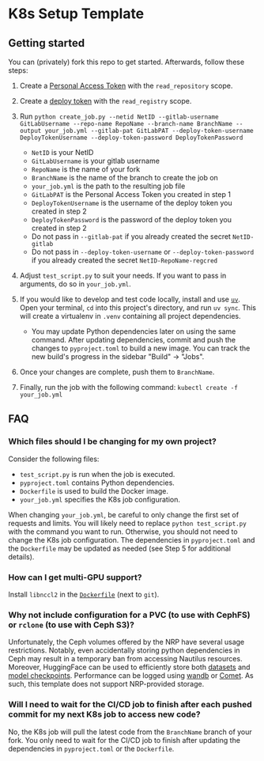 # K8s Setup Template



## Getting started

You can (privately) fork this repo to get started. Afterwards, follow these steps:

1. Create a [Personal Access Token](https://docs.gitlab.com/ee/user/profile/personal_access_tokens.html) with the `read_repository` scope.
2. Create a [deploy token](https://docs.gitlab.com/ce/user/project/deploy_tokens/) with the `read_registry` scope.
3. Run `python create_job.py --netid NetID --gitlab-username GitLabUsername --repo-name RepoName --branch-name BranchName --output your_job.yml --gitlab-pat GitLabPAT --deploy-token-username DeployTokenUsername --deploy-token-password DeployTokenPassword`
    - `NetID` is your NetID
    - `GitLabUsername` is your gitlab username
    - `RepoName` is the name of your fork
    - `BranchName` is the name of the branch to create the job on
    - `your_job.yml` is the path to the resulting job file
    - `GitLabPAT` is the Personal Access Token you created in step 1
    - `DeployTokenUsername` is the username of the deploy token you created in step 2
    - `DeployTokenPassword` is the password of the deploy token you created in step 2
    - Do not pass in `--gitlab-pat` if you already created the secret `NetID-gitlab`
    - Do not pass in `--deploy-token-username` or `--deploy-token-password` if you already created the secret `NetID-RepoName-regcred`

4. Adjust `test_script.py` to suit your needs. If you want to pass in arguments, do so in `your_job.yml`.
5. If you would like to develop and test code locally, install and use [`uv`](https://docs.astral.sh/uv/getting-started/installation/). Open your terminal, `cd` into this project\'s directory, and run `uv sync`. This will create a virtualenv in `.venv` containing all project dependencies.
    - You may update Python dependencies later on using the same command. After updating dependencies, commit and push the changes to `pyproject.toml` to build a new image. You can track the new build\'s progress in the sidebar \"Build\" -> \"Jobs\".
6. Once your changes are complete, push them to `BranchName`.
7. Finally, run the job with the following command: `kubectl create -f your_job.yml`

## FAQ

### Which files should I be changing for my own project?

Consider the following files:
- `test_script.py` is run when the job is executed.
- `pyproject.toml` contains Python dependencies.
- `Dockerfile` is used to build the Docker image.
- `your_job.yml` specifies the K8s job configuration.

When changing `your_job.yml`, be careful to only change the first set of requests and limits. You will likely need to replace `python test_script.py` with the command you want to run. Otherwise, you should not need to change the K8s job configuration. The dependencies in `pyproject.toml` and the `Dockerfile` may be updated as needed (see Step 5 for additional details).

### How can I get multi-GPU support?

Install `libnccl2` in the [`Dockerfile`](https://gitlab.nrp-nautilus.io/varuniyer/k8s-setup-template/-/blob/main/Dockerfile?ref_type=heads#L8) (next to `git`).

### Why not include configuration for a PVC (to use with CephFS) or `rclone` (to use with Ceph S3)?

Unfortunately, the Ceph volumes offered by the NRP have several usage restrictions. Notably, even accidentally storing python dependencies in Ceph may result in a temporary ban from accessing Nautilus resources. Moreover, HuggingFace can be used to efficiently store both [datasets](https://huggingface.co/docs/datasets/en/create_dataset) and [model checkpoints](https://huggingface.co/docs/huggingface_hub/en/guides/upload). Performance can be logged using [wandb](https://docs.wandb.ai/) or [Comet](https://www.comet.com/docs/). As such, this template does not support NRP-provided storage.

### Will I need to wait for the CI/CD job to finish after each pushed commit for my next K8s job to access new code?

No, the K8s job will pull the latest code from the `BranchName` branch of your fork. You only need to wait for the CI/CD job to finish after updating the dependencies in `pyproject.toml` or the `Dockerfile`.